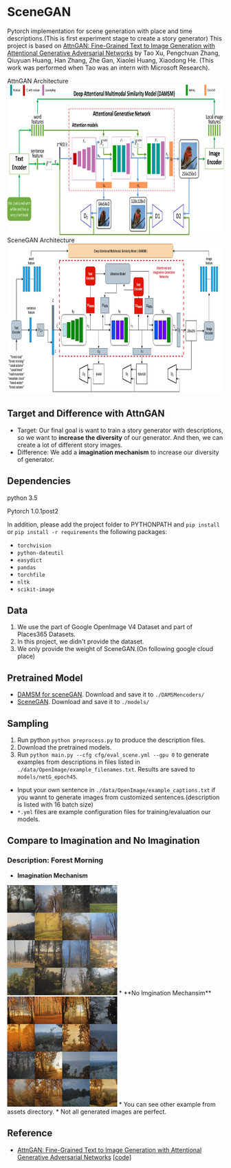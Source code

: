 # SceneGAN

Pytorch implementation for scene generation with place and time descriptions.(This is first experiment stage to create a story generator)
This project is based on [AttnGAN: Fine-Grained Text to Image Generation with Attentional Generative Adversarial Networks](http://openaccess.thecvf.com/content_cvpr_2018/papers/Xu_AttnGAN_Fine-Grained_Text_CVPR_2018_paper.pdf) by Tao Xu, Pengchuan Zhang, Qiuyuan Huang, Han Zhang, Zhe Gan, Xiaolei Huang, Xiaodong He. (This work was performed when Tao was an intern with Microsoft Research). 

AttnGAN Architecture
<img src="assets/attnGAN_framework.png" width="900px" height="350px"/>
SceneGAN Architecture
<img src="assets/sceneGAN_framework.png" width="900px" height="350px"/>

## Target and Difference with AttnGAN

* Target: Our final goal is want to train a story generator with descriptions, so we want to **increase the diversity** of our generator. And then, we can create a lot of different story images.
* Difference: We add a **imagination mechanism** to increase our diversity of generator.

## Dependencies
python 3.5

Pytorch 1.0.1post2


In addition, please add the project folder to PYTHONPATH and `pip install` or `pip install -r requirements` the following packages:
- `torchvision`
- `python-dateutil`
- `easydict`
- `pandas`
- `torchfile`
- `nltk`
- `scikit-image`



## Data
1. We use the part of Google OpenImage V4 Dataset and part of Places365 Datasets.
2. In this project, we didn't provide the dataset.
3. We only provide the weight of SceneGAN.(On following google cloud place)




## Pretrained Model

- [DAMSM for sceneGAN](https://drive.google.com/drive/folders/1wysJ2v7wLatIRJ5FsIa2oJ6Ov17thRrL?usp=sharing). Download and save it to `./DAMSMencoders/`
- [SceneGAN](https://drive.google.com/drive/folders/1fx6L7D1rHSXzhbFNpoPMq6or_9mLYSxw?usp=sharing). Download and save it to `./models/`


## Sampling
1. Run python `python preprocess.py` to produce the description files.
2. Download the pretrained models.
3. Run `python main.py --cfg cfg/eval_scene.yml --gpu 0` to generate examples from descriptions in files listed in `./data/OpenImage/example_filenames.txt`. Results are saved to `models/netG_epoch45`. 
- Input your own sentence in `./data/OpenImage/example_captions.txt` if you wannt to generate images from customized sentences.(description is listed with 16 batch size)
- `*.yml` files are example configuration files for training/evaluation our models.

## Compare to Imagination and No Imagination

### Description: **Forest Morning**

* **Imagination Mechanism**
<img src="assets/Imagination/forest_morning.png" width="256px" height="256px"/>
* **No Imgination Mechansim**
<img src="assets/NoImagination/forest_morning.png" width="256px" height="256px"/>
* You can see other example from assets directory.
* Not all generated images are perfect.


## Reference

- [AttnGAN: Fine-Grained Text to Image Generation
with Attentional Generative Adversarial Networks](http://openaccess.thecvf.com/content_cvpr_2018/papers/Xu_AttnGAN_Fine-Grained_Text_CVPR_2018_paper.pdf) [[code]](https://github.com/taoxugit/AttnGAN)